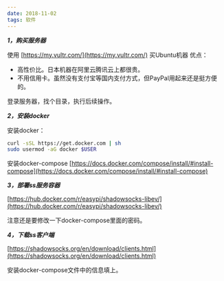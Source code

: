 ```yaml
---
date: 2018-11-02
tags: 软件
---
```


***1，购买服务器***

使用 [https://my.vultr.com/](https://my.vultr.com/) 买Ubuntu机器 优点：

- 高性价比。日本机器在阿里云腾讯云上都很贵。
- 不用信用卡。虽然没有支付宝等国内支付方式，但PayPal用起来还是挺方便的。

登录服务器，找个目录，执行后续操作。

***2，安装docker***

安装docker：

```sh
curl -sSL https://get.docker.com | sh
sudo usermod -aG docker $USER
```

安装docker-compose [https://docs.docker.com/compose/install/#install-compose](https://docs.docker.com/compose/install/#install-compose)

***3，部署ss服务容器***

[https://hub.docker.com/r/easypi/shadowsocks-libev/](https://hub.docker.com/r/easypi/shadowsocks-libev/)

注意还是要修改一下docker-compose里面的密码。

***4，下载ss客户端***

[https://shadowsocks.org/en/download/clients.html](https://shadowsocks.org/en/download/clients.html)

安装docker-compose文件中的信息填上。
